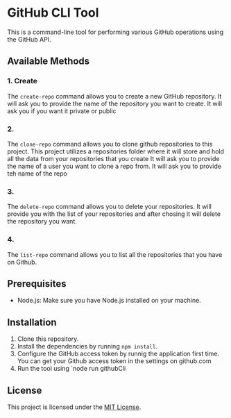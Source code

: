 # GitHub CLI Tool

This is a command-line tool for performing various GitHub operations using the GitHub API.

## Available Methods

### 1. Create

The `create-repo` command allows you to create a new GitHub repository.
It will ask you to provide the name of the repository you want to create.
It will ask you if you want it private or public

### 2.

The `clone-repo` command allows you to clone github repositories to this project.
This project utilizes a repositories folder where it will store and hold all the data from your repositories that you create
It will ask you to provide the name of a user you want to clone a repo from.
It will ask you to provide teh name of the repo

### 3.

The `delete-repo` command allows you to delete your repositories.
It will provide you with the list of your repositories and after chosing it will delete the repository you want.

### 4.

The `list-repo` command allows you to list all the repositories that you have on Github.

## Prerequisites

- Node.js: Make sure you have Node.js installed on your machine.

## Installation

1. Clone this repository.
2. Install the dependencies by running `npm install`.
3. Configure the GitHub access token by runnig the application first time. You can get your Github access token in the settings on github.com
4. Run the tool using `node run githubCli

## License

This project is licensed under the [MIT License](LICENSE).

